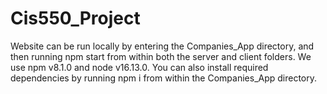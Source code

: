 # Cis550_Project

Website can be run locally by entering the Companies_App directory, and then running npm start from within both the server and client folders. We use npm v8.1.0 and node v16.13.0. You can also install required dependencies by running npm i from within the Companies_App directory. 